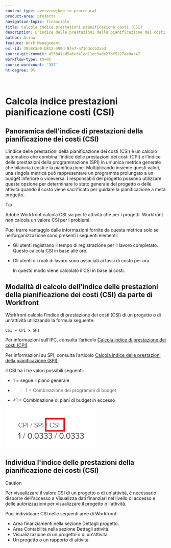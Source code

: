 ```yaml
---
content-type: overview;how-to-procedural
product-area: projects
navigation-topic: financials
title: Calcola indice prestazioni pianificazione costi (CSI)
description: L'indice delle prestazioni della pianificazione dei costi (CSI) è un calcolo automatico che combina l'indice delle prestazioni dei costi (CPI) e l'indice delle prestazioni della programmazione (SPI) in un'unica metrica generale che bilancia i costi e la pianificazione.
author: Alina
feature: Work Management
exl-id: 38a8c5e0-b812-499d-8fe7-a71ddccb3aad
source-git-commit: a55041ad5a6cd41cd11ec3ade27bf5227ae0ac47
workflow-type: tm+mt
source-wordcount: '337'
ht-degree: 0%

---
```


# Calcola indice prestazioni pianificazione costi (CSI)

<!--
<p data-mc-conditions="QuicksilverOrClassic.Draft mode">(NOTE: Linked to the product. Do not change link.) </p>
-->

## Panoramica dell&#39;indice di prestazioni della pianificazione dei costi (CSI)

L&#39;indice delle prestazioni della pianificazione dei costi (CSI) è un calcolo automatico che combina l&#39;indice delle prestazioni dei costi (CPI) e l&#39;indice delle prestazioni della programmazione (SPI) in un&#39;unica metrica generale che bilancia i costi e la pianificazione. Moltiplicando insieme questi valori, una singola metrica può rappresentare un programma prolungato a un budget inferiore o viceversa. I responsabili del progetto possono utilizzare questa opzione per determinare lo stato generale del progetto o delle attività quando il costo viene sacrificato per guidare la pianificazione a metà progetto.

>[!TIP]
>
>Adobe Workfront calcola CSI sia per le attività che per i progetti. Workfront non calcola un valore CSI per i problemi.

Puoi trarre vantaggio dalle informazioni fornite da questa metrica solo se nell’organizzazione sono presenti i seguenti elementi:

* Gli utenti registrano il tempo di registrazione per il lavoro completato.\
   Questo calcola CSI in base alle ore.
* Gli utenti o i ruoli di lavoro sono associati ai tassi di costo per ora. 

   In questo modo viene calcolato il CSI in base ai costi.

## Modalità di calcolo dell&#39;indice delle prestazioni della pianificazione dei costi (CSI) da parte di Workfront

Workfront calcola l&#39;indice di prestazione dei costi (CSI) di un progetto o di un&#39;attività utilizzando la formula seguente:

```
CSI = CPI x SPI
```

Per informazioni sull’IPC, consulta l’articolo [Calcola indice di prestazione dei costi (CPI)](../../../manage-work/projects/project-finances/calculate-cpi.md).

Per informazioni su SPI, consulta l’articolo [Calcola indice delle prestazioni della pianificazione (SPI)](../../../manage-work/projects/project-finances/calculate-spi.md).

Il CSI ha i tre valori possibili seguenti:

* 1 = segue il piano generale   
* 
   >1 = Combinazione dei programmi di budget
* &lt;1 = Combinazione di piani di budget in eccesso

![](assets/csi-highlighted.png)

## Individua l&#39;indice delle prestazioni della pianificazione dei costi (CSI)

>[!CAUTION]
>
>Per visualizzare il valore CSI di un progetto o di un&#39;attività, è necessario disporre dell&#39;accesso a Visualizza dati finanziari nel livello di accesso e delle autorizzazioni per visualizzare il progetto o l&#39;attività.

Puoi individuare CSI nelle seguenti aree di Workfront:

* Area finanziamenti nella sezione Dettagli progetto.
* Area Contabilità nella sezione Dettagli attività.
* Visualizzazione di un progetto o di un&#39;attività
* Un progetto o un rapporto di attività
